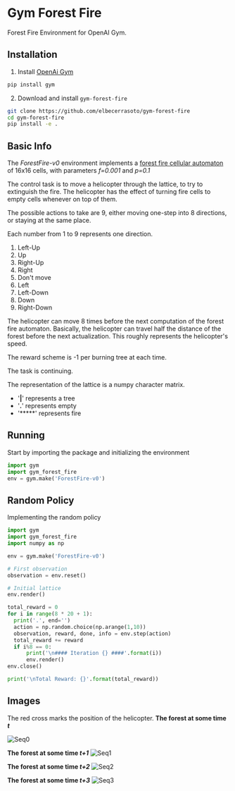 # Gym Forest Fire
Forest Fire Environment for OpenAI Gym.

## Installation
1. Install [OpenAi Gym](https://github.com/openai/gym)
```bash
pip install gym
```

2. Download and install `gym-forest-fire`
```bash
git clone https://github.com/elbecerrasoto/gym-forest-fire
cd gym-forest-fire
pip install -e .
```

## Basic Info
The _ForestFire-v0_ environment implements a
[forest fire cellular automaton](https://en.wikipedia.org/wiki/Forest-fire_model)
of 16x16 cells, with parameters _f=0.001_ and _p=0.1_

The control task is to move a helicopter through the lattice,
to try to extinguish the fire. The helicopter
has the effect of turning fire cells to empty cells whenever on top of them.

The possible actions to take are 9, either moving one-step into 8 directions,
or staying at the same place.

Each number from 1 to 9 represents one direction.

1. Left-Up
2. Up
3. Right-Up
4. Right
5. Don't move
6. Left
7. Left-Down
8. Down
9. Right-Down

The helicopter can move 8 times before the next computation
of the forest fire automaton. Basically, the helicopter can
travel half the distance of the forest before the next actualization.
This roughly represents the helicopter's speed.

The reward scheme is -1 per burning tree at each time.

The task is continuing.

The representation of the lattice is
a numpy character matrix.

* '**|**' represents a tree
* '**.**' represents empty
* '*****' represents fire

## Running
Start by importing the package and initializing the environment
```python
import gym
import gym_forest_fire
env = gym.make('ForestFire-v0')
```

## Random Policy
Implementing the random policy
```python
import gym
import gym_forest_fire
import numpy as np

env = gym.make('ForestFire-v0')

# First observation
observation = env.reset()

# Initial lattice
env.render()

total_reward = 0
for i in range(8 * 20 + 1):
  print('.', end='')
  action = np.random.choice(np.arange(1,10))
  observation, reward, done, info = env.step(action)
  total_reward += reward
  if i%8 == 0:
      print('\n#### Iteration {} ####'.format(i))
      env.render()
env.close()

print('\nTotal Reward: {}'.format(total_reward))
```
## Images

The red cross marks the position of the helicopter.
**The forest at some time _t_**

![Seq0](https://github.com/elbecerrasoto/gym-forest-fire/blob/master/pics/seq0.svg)

**The forest at some time _t+1_**
![Seq1](https://github.com/elbecerrasoto/gym-forest-fire/blob/master/pics/seq1.svg)

**The forest at some time _t+2_**
![Seq2](https://github.com/elbecerrasoto/gym-forest-fire/blob/master/pics/seq2.svg)

**The forest at some time _t+3_**
![Seq3](https://github.com/elbecerrasoto/gym-forest-fire/blob/master/pics/seq3.svg)
